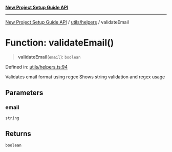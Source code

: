 [**New Project Setup Guide API**](../../../README.md)

---

[New Project Setup Guide API](../../../modules.md) / [utils/helpers](../README.md) / validateEmail

# Function: validateEmail()

> **validateEmail**(`email`): `boolean`

Defined in: [utils/helpers.ts:94](https://github.com/AutomateAndThrive/new-project-setup-guide/blob/main/src/utils/helpers.ts#L94)

Validates email format using regex
Shows string validation and regex usage

## Parameters

### email

`string`

## Returns

`boolean`
